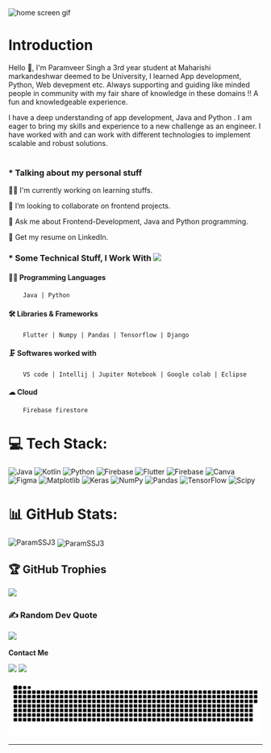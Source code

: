 <img src="https://user-images.githubusercontent.com/74038190/225813708-98b745f2-7d22-48cf-9150-083f1b00d6c9.gif" alt="home screen gif" />

# Introduction
Hello 👋, I'm Paramveer Singh a 3rd year student at Maharishi markandeshwar deemed to be University, I learned App development, Python, Web devepment etc. Always supporting and guiding like minded people in community with my fair share of knowledge in these domains !! A fun and  knowledgeable experience.

I have a deep understanding of app development, Java and Python . I am eager to bring my skills and experience to a new challenge as an engineer. I have worked with and can work with different technologies to implement scalable and robust solutions.<br><br>



### * Talking about my personal stuff 


  👨‍💻 I'm currently working on learning stuffs.

  👯 I’m looking to collaborate on frontend projects.

  💬 Ask me about Frontend-Development, Java and Python programming.

  📄 Get my resume on LinkedIn.
  

### * Some Technical Stuff, I Work With <img src="https://media.giphy.com/media/WUlplcMpOCEmTGBtBW/giphy.gif" width="30">

 #### 👨‍💻 Programming Languages
  
        Java | Python 

 #### 🛠 Libraries & Frameworks
  
        Flutter | Numpy | Pandas | Tensorflow | Django

 #### 🗜 Softwares worked with
   
        VS code | Intellij | Jupiter Notebook | Google colab | Eclipse

 #### ☁ Cloud 
   
        Firebase firestore

# 💻 Tech Stack:
![Java](https://img.shields.io/badge/java-%23ED8B00.svg?style=flat&logo=openjdk&logoColor=white) ![Kotlin](https://img.shields.io/badge/kotlin-%237F52FF.svg?style=flat&logo=kotlin&logoColor=white) ![Python](https://img.shields.io/badge/python-3670A0?style=flat&logo=python&logoColor=ffdd54) ![Firebase](https://img.shields.io/badge/firebase-%23039BE5.svg?style=flat&logo=firebase) ![Flutter](https://img.shields.io/badge/Flutter-%2302569B.svg?style=flat&logo=Flutter&logoColor=white) ![Firebase](https://img.shields.io/badge/Firebase-039BE5?style=flat&logo=Firebase&logoColor=white) ![Canva](https://img.shields.io/badge/Canva-%2300C4CC.svg?style=flat&logo=Canva&logoColor=white) ![Figma](https://img.shields.io/badge/figma-%23F24E1E.svg?style=flat&logo=figma&logoColor=white) ![Matplotlib](https://img.shields.io/badge/Matplotlib-%23ffffff.svg?style=flat&logo=Matplotlib&logoColor=black) ![Keras](https://img.shields.io/badge/Keras-%23D00000.svg?style=flat&logo=Keras&logoColor=white) ![NumPy](https://img.shields.io/badge/numpy-%23013243.svg?style=flat&logo=numpy&logoColor=white) ![Pandas](https://img.shields.io/badge/pandas-%23150458.svg?style=flat&logo=pandas&logoColor=white) ![TensorFlow](https://img.shields.io/badge/TensorFlow-%23FF6F00.svg?style=flat&logo=TensorFlow&logoColor=white) ![Scipy](https://img.shields.io/badge/SciPy-%230C55A5.svg?style=flat&logo=scipy&logoColor=%white)
# 📊 GitHub Stats:
<!-----![](https://github-readme-streak-stats.herokuapp.com/?user=ParamSSJ3&theme=dark&hide_border=false)<br/>---->
<p><img align="left" src="https://github-readme-stats.vercel.app/api/top-langs?username=ParamSSJ3&show_icons=true&locale=en&layout=compact&theme=dark" alt="ParamSSJ3" /></p>

<p>&nbsp;<img align="center" src="https://github-readme-stats.vercel.app/api?username=ParamSSJ3&show_icons=true&locale=en&theme=dark" alt="ParamSSJ3" /></p>
<!--------<p><img align="" src="https://streak-stats.demolab.com/?user==ParamSSJ3&theme=dark" alt="=P09s" /></p>------>

<!----------![](https://github-readme-stats.vercel.app/api/top-langs/?username=ParamSSJ3&theme=dark&hide_border=false&include_all_commits=true&count_private=false&layout=compact)----->


<!--------![](https://github-readme-stats.vercel.app/api?username=ParamSSJ3&theme=dark&hide_border=false&include_all_commits=false&count_private=false)<br>------->

## 🏆 GitHub Trophies
<!--![](https://github-profile-trophy.vercel.app/?username=ParamSSJ3&theme=chalk&no-frame=false&no-bg=true&margin-w=4)---->
<img src="https://github-profile-trophy.vercel.app/?username=ParamSSJ3&theme=radical&no-frame=false&no-bg=false&margin-w=4"/>

### ✍️ Random Dev Quote
![](https://quotes-github-readme.vercel.app/api?type=horizontal&theme=radical)

<!----------<h2 align="left">📑 Latest Blog</h2>

[![Aaditya Mishra Medium](https://github-readme-medium.vercel.app/?username=sharmaparag2004)](https://medium.com/@sharmaparag2004)

###

<h2 align="center">Summary</h2>

###
<div align="center">

[![GitHub WidgetBox](https://github-widgetbox.vercel.app/api/profile?username=P09s&data=followers,repositories,stars&theme=darkmode)](https://github.com/P09s)

<div/>
-------------------->

<!--🚀 Visit my personal portfolio. [here](https://paragtech.netlify.app/)--->

**Contact Me**

<a href="mailto:paramveer1433@gmail.com"><img src="https://img.shields.io/badge/Gmail-D14836?style=for-the-badge&logo=gmail&logoColor=white"/></a>
<a href="https://www.linkedin.com/in/paramveer-singh-b03791250"><img src="https://img.shields.io/badge/LinkedIn-0077B5?style=for-the-badge&logo=linkedin&logoColor=white"></img></a>


<p align="center">
 <img width="1000" src="assets/github-snake.svg" alt="snake"/>
</p>

---
